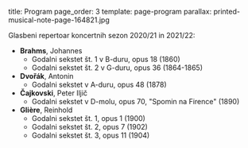 title: Program
page_order: 3
template: page-program
parallax: printed-musical-note-page-164821.jpg


Glasbeni repertoar koncertnih sezon 2020/21 in 2021/22:

* **Brahms**, Johannes
    * Godalni sekstet št. 1 v B-duru, opus 18 (1860)
    * Godalni sekstet št. 2 v G-duru, opus 36 (1864-1865)
* **Dvořák**, Antonin
    * Godalni sekstet v A-duru, opus 48 (1878)
* **Čajkovski**, Peter Iljič
    * Godalni sekstet v D-molu, opus 70, "Spomin na Firence" (1890)
* **Glière**, Reinhold
    * Godalni sekstet št. 1, opus 1 (1900)
    * Godalni sekstet št. 2, opus 7 (1902)
    * Godalni sekstet št. 3, opus 11 (1904)
